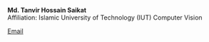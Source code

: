 **Md. Tanvir Hossain Saikat**  
Affiliation: Islamic University of Technology (IUT)
Computer Vision

[Email](mailto:tanvirhossain3@iut-dhaka.edu)
